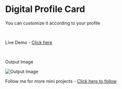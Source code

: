 <h1>Digital Profile Card</h1>
<p>You can customize it according to your profile</p>

<br>
<p>Live Demo - <a href="https://prathameshvattamwar.github.io/profilecard2">Click here</a></p>

<br>
<p>Output Image</p>
<img src="https://i.imgur.com/TGjSN5A.png" alt="Output Image" />

<br>
<p>Follow me for more mini projects - <a href="https://github.com/prathameshvattamwar">Click here to follow</a></p>
